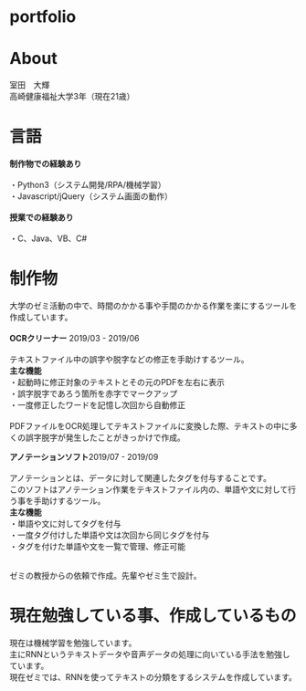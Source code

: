 # portfolio
# About 
室田　大輝<br>
高崎健康福祉大学3年（現在21歳）
# 言語
<b>制作物での経験あり</b><br></br>
・Python3（システム開発/RPA/機械学習）</br>
・Javascript/jQuery（システム画面の動作）<br></br>
<b>授業での経験あり</b><br></br>
・C、Java、VB、C#<br>
# 制作物
大学のゼミ活動の中で、時間のかかる事や手間のかかる作業を楽にするツールを作成しています。<br><br>
<b>OCRクリーナー</b> 2019/03 - 2019/06</br><br>
テキストファイル中の誤字や脱字などの修正を手助けするツール。<br>
<b>主な機能</b><br>
・起動時に修正対象のテキストとその元のPDFを左右に表示<br>
・誤字脱字であろう箇所を赤字でマークアップ<br>
・一度修正したワードを記憶し次回から自動修正<br><br>
PDFファイルをOCR処理してテキストファイルに変換した際、テキストの中に多くの誤字脱字が発生したことがきっかけで作成。<br>

<b>アノテーションソフト</b>2019/07 - 2019/09<br></br>
アノテーションとは、データに対して関連したタグを付与することです。<br>
このソフトはアノテーション作業をテキストファイル内の、単語や文に対して行う事を手助けするツール。<br>
<b>主な機能</b><br>
・単語や文に対してタグを付与<br>
・一度タグ付けした単語や文は次回から同じタグを付与<br>
・タグを付けた単語や文を一覧で管理、修正可能<br><br>

ゼミの教授からの依頼で作成。先輩やゼミ生で設計。<br>

# 現在勉強している事、作成しているもの
現在は機械学習を勉強しています。<br>
主にRNNというテキストデータや音声データの処理に向いている手法を勉強しています。<br>
現在ゼミでは、RNNを使ってテキストの分類をするシステムを作成しています。<br>
